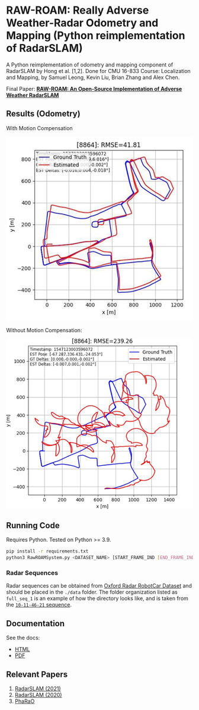 # RAW-ROAM: Really Adverse Weather-Radar Odometry and Mapping (Python reimplementation of RadarSLAM)

A Python reimplementation of odometry and mapping component of RadarSLAM by Hong et al. [1,2]. 
Done for CMU 16-833 Course: Localization and Mapping, by Samuel Leong, Kevin Liu, Brian Zhang and Alex Chen.

Final Paper: [**RAW-ROAM: An Open-Source Implementation of Adverse Weather RadarSLAM**](https://github.com/Samleo8/RadarSLAMPy/blob/master/raw-roam.pdf)

## Results (Odometry)

With Motion Compensation

![With Motion Compensation](results/full_seq_1_withmotion.jpg)

Without Motion Compensation:

![Without Motion Compensation](results/full_seq_1_nomotion.jpg)

## Running Code

Requires Python. Tested on Python >= 3.9.

```bash
pip install -r requirements.txt
python3 RawROAMSystem.py <DATASET_NAME> [START_FRAME_IND [END_FRAME_IND]]
```

### Radar Sequences

Radar sequences can be obtained from [Oxford Radar RobotCar Dataset](https://oxford-robotics-institute.github.io/radar-robotcar-dataset/datasets) and should be placed in the `./data` folder. The folder organization listed as `full_seq_1` is an example of how the directory looks like, and is taken from the [`10-11-46-21` sequence](https://oxford-robotics-institute.github.io/radar-robotcar-dataset/datasets/2019-01-10-11-46-21-radar-oxford-10k).

## Documentation

See the docs:

- [HTML](./doc/html/index.html)
- [PDF](./doc/latex/refman.pdf)

## Relevant Papers

 1. [RadarSLAM (2021)](https://arxiv.org/abs/2104.05347)
 2. [RadarSLAM (2020)](https://arxiv.org/abs/2005.02198)
 3. [PhaRaO](https://ieeexplore.ieee.org/document/9197231)
